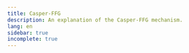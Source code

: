 ```yaml
---
title: Casper-FFG
description: An explanation of the Casper-FFG mechanism.
lang: en
sidebar: true
incomplete: true
---
```

